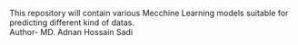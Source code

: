 This repository will contain various Mecchine Learning models suitable for predicting different kind of datas.
<br>
Author- MD. Adnan Hossain Sadi
